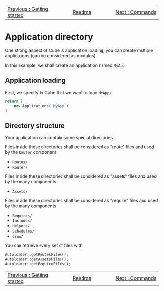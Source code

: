<!-- menu --><table style='width:100%'><tr><td style='width: 33%'><div style="text-align: left"><a href="./102-getting-started.md">Previous : Getting started</a></div></td><td style='width: 33%; text-align: center'><div style="Center"><a href="./README.md"> Readme</a></div></td><td style='width: 33%'><div style="text-align: right"><a href="./104-commands.md">Next : Commands</a></div></td></tr></table>

# Application directory

One strong aspect of Cube is application loading, you can create multiple applications (can be considered as modules)

In this example, we shall create an application named `MyApp`

## Application loading

First, we specify to Cube that we want to load `MyApp/`

```php 
return [
    new Applications('MyApp')
]
```

## Directory structure

Your application can contain some special directories 

Files inside these directories shall be considered as "route" files and used by the `Router` component
- `Routes/`
- `Router/`

Files inside these directories shall be considered as "assets" files and used by the many components
- `Assets/`

Files inside these directories shall be considered as "require" files and used by the many components
- `Requires/`
- `Includes/`
- `Helpers/`
- `Schedules/`
- `Cron/`


You can retrieve every set of files with 
```php
Autoloader::getRoutesFiles();
Autoloader::getAssetsFiles();
Autoloader::getRequireFiles();
```


<!-- menu --><table style='width:100%'><tr><td style='width: 33%'><div style="text-align: left"><a href="./102-getting-started.md">Previous : Getting started</a></div></td><td style='width: 33%; text-align: center'><div style="Center"><a href="./README.md"> Readme</a></div></td><td style='width: 33%'><div style="text-align: right"><a href="./104-commands.md">Next : Commands</a></div></td></tr></table>
